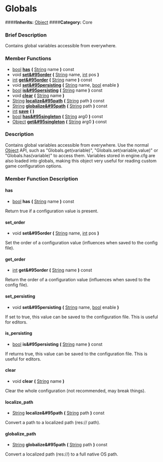 #  Globals  
####**Inherits:** [Object](class_object)
####**Category:** Core

###  Brief Description  
Contains global variables accessible from everywhere.

###  Member Functions 
  * [bool](class_bool)  **[has](#has)**  **(** [String](class_string) name  **)** const
  * void  **[set&#95order](#set_order)**  **(** [String](class_string) name, [int](class_int) pos  **)**
  * [int](class_int)  **[get&#95order](#get_order)**  **(** [String](class_string) name  **)** const
  * void  **[set&#95persisting](#set_persisting)**  **(** [String](class_string) name, [bool](class_bool) enable  **)**
  * [bool](class_bool)  **[is&#95persisting](#is_persisting)**  **(** [String](class_string) name  **)** const
  * void  **[clear](#clear)**  **(** [String](class_string) name  **)**
  * [String](class_string)  **[localize&#95path](#localize_path)**  **(** [String](class_string) path  **)** const
  * [String](class_string)  **[globalize&#95path](#globalize_path)**  **(** [String](class_string) path  **)** const
  * [int](class_int)  **[save](#save)**  **(** **)**
  * [bool](class_bool)  **[has&#95singleton](#has_singleton)**  **(** [String](class_string) arg0  **)** const
  * [Object](class_object)  **[get&#95singleton](#get_singleton)**  **(** [String](class_string) arg0  **)** const

###  Description  
Contains global variables accessible from everywhere. Use the normal [Object](class_object) API, such as "Globals.get(variable)", "Globals.set(variable,value)" or "Globals.has(variable)" to access them. Variables stored in engine.cfg are also loaded into globals, making this object very useful for reading custom game configuration options.

###  Member Function Description  

#### <a name="has">has</a>
  * [bool](class_bool)  **has**  **(** [String](class_string) name  **)** const

Return true if a configuration value is present.

#### <a name="set_order">set_order</a>
  * void  **set&#95order**  **(** [String](class_string) name, [int](class_int) pos  **)**

Set the order of a configuration value (influences when saved to the config file).

#### <a name="get_order">get_order</a>
  * [int](class_int)  **get&#95order**  **(** [String](class_string) name  **)** const

Return the order of a configuration value (influences when saved to the config file).

#### <a name="set_persisting">set_persisting</a>
  * void  **set&#95persisting**  **(** [String](class_string) name, [bool](class_bool) enable  **)**

If set to true, this value can be saved to the configuration file. This is useful for editors.

#### <a name="is_persisting">is_persisting</a>
  * [bool](class_bool)  **is&#95persisting**  **(** [String](class_string) name  **)** const

If returns true, this value can be saved to the configuration file. This is useful for editors.

#### <a name="clear">clear</a>
  * void  **clear**  **(** [String](class_string) name  **)**

Clear the whole configuration (not recommended, may break things).

#### <a name="localize_path">localize_path</a>
  * [String](class_string)  **localize&#95path**  **(** [String](class_string) path  **)** const

Convert a path to a localized path (res:// path).

#### <a name="globalize_path">globalize_path</a>
  * [String](class_string)  **globalize&#95path**  **(** [String](class_string) path  **)** const

Convert a localized path (res://) to a full native OS path.
